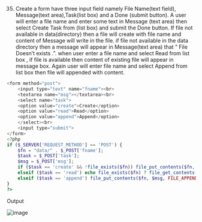 35. Create a form have three input field namely File Name(text field), Message(text area),Task(list box) and a Done (submit button). A user will enter a file name and enter some text in Message (text area) then select Create Task from (list box) and submit the Done button. If file not available in data(directory) then a file will create with file name and content of Message will write in the file. if file not available in the data directory then a message will appear in Message(text area) that “ File Doesn’t exists .”. when user enter a file name and select Read from list box , if file is available then content of existing file will appear in message box. Again user will enter file name and select Append from list box then file will appended with content.

```php
<form method="post">
    <input type="text" name="fname"><br>
    <textarea name="msg"></textarea><br>
    <select name="task">
    <option value="create">Create</option>
    <option value="read">Read</option>
    <option value="append">Append</option>
    </select><br>
    <input type="submit">
</form>
<?php
if ($_SERVER['REQUEST_METHOD'] == 'POST') {
    $fn = "data/" . $_POST['fname'];
    $task = $_POST['task'];
    $msg = $_POST['msg'];
    if ($task == 'create' && !file_exists($fn)) file_put_contents($fn, $msg);
    elseif ($task == 'read') echo file_exists($fn) ? file_get_contents($fn) : "File not found.";
    elseif ($task == 'append') file_put_contents($fn, $msg, FILE_APPEND);
}
?>
```
Output

![image](https://github.com/user-attachments/assets/bcb146fa-014c-4d24-a0c5-f14e4a81f979)
